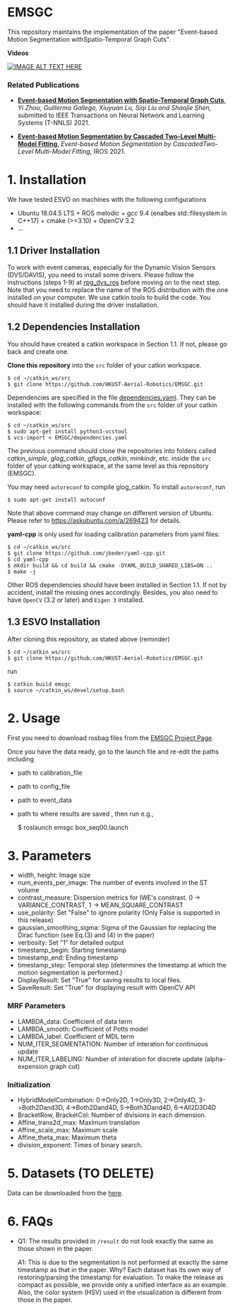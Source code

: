 # EMSGC
This repository maintains the implementation of the paper "Event-based Motion Segmentation withSpatio-Temporal Graph Cuts".

**Videos**

[![IMAGE ALT TEXT HERE](https://youtu.be/Ev7lQOhqiUk/1.jpg)](https://youtu.be/Ev7lQOhqiUk)

### Related Publications

* **[Event-based Motion Segmentation with Spatio-Temporal Graph Cuts](https://arxiv.org/pdf/2012.08730.pdf)**, 
*Yi Zhou, Guillermo Gallego, Xiuyuan Lu, Siqi Liu and Shaojie Shen*, submitted to IEEE 
Transactions on Neural Network and Learning Systems (T-NNLS) 2021.

* **[Event-based Motion Segmentation by Cascaded Two-Level Multi-Model Fitting]()**, 
*Event-based  Motion  Segmentation  by  CascadedTwo-Level  Multi-Model  Fitting*, IROS 2021.


# 1. Installation
We have tested ESVO on machines with the following configurations
* Ubuntu 18.04.5 LTS + ROS melodic + gcc 9.4 (enalbes std::filesystem in C++17) + cmake (>=3.10) + OpenCV 3.2
* ...
## 1.1 Driver Installation
To work with event cameras, especially for the Dynamic Vision Sensors (DVS/DAVIS), you need to install some drivers. 
Please follow the instructions (steps 1-9) at [rpg_dvs_ros](https://github.com/uzh-rpg/rpg_dvs_ros) before moving on to the next step. Note that you need to replace the name of the ROS distribution with the one installed on your computer.
We use catkin tools to build the code. You should have it installed during the driver installation.

## 1.2 Dependencies Installation

You should have created a catkin workspace in Section 1.1. If not, please go back and create one.

**Clone this repository** into the `src` folder of your catkin workspace.

	$ cd ~/catkin_ws/src 
	$ git clone https://github.com/HKUST-Aerial-Robotics/EMSGC.git

Dependencies are specified in the file [dependencies.yaml](dependencies.yaml). They can be installed with the following commands from the `src` folder of your catkin workspace:

	$ cd ~/catkin_ws/src
	$ sudo apt-get install python3-vcstool
	$ vcs-import < EMSGC/dependencies.yaml

The previous command should clone the repositories into folders called *catkin_simple*, *glog_catkin*, *gflags_catkin*, *minkindr*, etc. inside the `src` folder of your catking workspace, at the same level as this repository (EMSGC).

You may need `autoreconf` to compile glog_catkin. To install `autoreconf`, run

	$ sudo apt-get install autoconf

Note that above command may change on different version of Ubuntu.
Please refer to https://askubuntu.com/a/269423 for details.

**yaml-cpp** is only used for loading calibration parameters from yaml files:

	$ cd ~/catkin_ws/src 
	$ git clone https://github.com/jbeder/yaml-cpp.git
	$ cd yaml-cpp
	$ mkdir build && cd build && cmake -DYAML_BUILD_SHARED_LIBS=ON ..
	$ make -j

Other ROS dependencies should have been installed in Section 1.1.
If not by accident, install the missing ones accordingly.
Besides, you also need to have `OpenCV` (3.2 or later) and `Eigen 3` installed.

## 1.3 ESVO Installation
After cloning this repository, as stated above (reminder)

	$ cd ~/catkin_ws/src 
	$ git clone https://github.com/HKUST-Aerial-Robotics/EMSGC.git

run

	$ catkin build emsgc
	$ source ~/catkin_ws/devel/setup.bash

# 2. Usage

First you need to download rosbag files from the [EMSGC Project Page](https://sites.google.com/view/emsgc-project-page/home).

Once you have the data ready, go to the launch file and re-edit the paths including
- path to calibration_file
- path to config_file
- path to event_data
- path to where results are saved
, then run e.g.,


    $ roslaunch emsgc box_seq00.launch

# 3. Parameters

- width, height: Image size
- num_events_per_image: The number of events involved in the ST volume
- contrast_measure: Dispersion metrics for IWE's constrast. 0 -> VARIANCE_CONTRAST, 1 -> MEAN_SQUARE_CONTRAST
- use_polarity: Set "False" to ignore polarity (Only False is supported in this release)
- gaussian_smoothing_sigma: Sigma of the Gaussian for replacing the Dirac function (see Eq.(3) and (4) in the paper)
- verbosity: Set "1" for detailed output
- timestamp_begin: Starting timestamp
- timestamp_end: Ending timestamp
- timestamp_step: Temporal step (determines the timestamp at which the motion segmentation is performed.)
- DisplayResult: Set "True" for saving results to local files.
- SaveResult: Set "True" for displaying result with OpenCV API

### MRF Parameters
- LAMBDA_data: Coefficient of data term
- LAMBDA_smooth: Coefficient of Potts model
- LAMBDA_label: Coefficient of MDL term
- NUM_ITER_SEGMENTATION: Number of interation for continuous update
- NUM_ITER_LABELING: Number of interation for discrete update (alpha-expension graph cut)

### Initialization
- HybridModelCombination: 0->Only2D, 1->Only3D, 2->Only4D, 3->Both2Dand3D, 4->Both2Dand4D, 5->Both3Dand4D, 6->All2D3D4D
- BracketRow, BracketCol: Number of divisions in each dimension.
- Affine_trans2d_max: Maximum translation
- Affine_scale_max: Maximum scale
- Affine_theta_max: Maximum theta
- division_exponent: Times of binary search.

# 5. Datasets (TO DELETE)
Data can be downloaded from the [here](https://drive.google.com/drive/folders/1KB4oUOQcPF9v1u9GEaCMowPkRHyVxodc?usp=sharing).

# 6. FAQs
- Q1: The results provided in `/result` do not look exactly the same as those shown in the paper.

  A1: This is due to the segmentation is not performed at exactly the same timestamp as that in the paper. 
      Why? Each dataset has its own way of restoring/parsing the timestamp for evaluation.
      To make the release as compact as possible, we provide only a unified interface as an example.
      Also, the color system (HSV) used in the visualization is different from those in the paper.